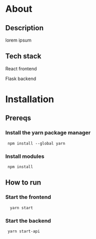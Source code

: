 # About

## Description

lorem ipsum

## Tech stack

React frontend

Flask backend

# Installation

## Prereqs

### Install the yarn package manager

     npm install --global yarn

### Install modules

     npm install
     
## How to run

### Start the frontend

      yarn start

### Start the backend

     yarn start-api
